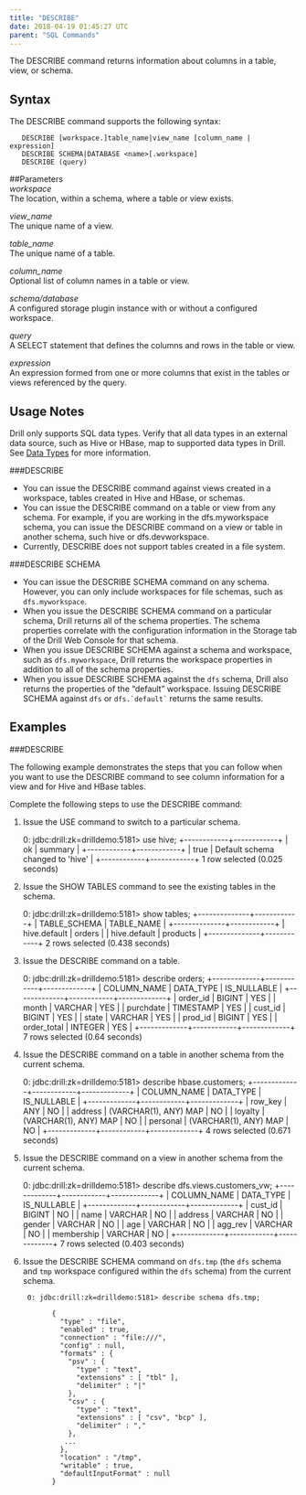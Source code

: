 ```yaml
---
title: "DESCRIBE"
date: 2018-04-19 01:45:27 UTC
parent: "SQL Commands"
---
```

The DESCRIBE command returns information about columns in a table, view, or schema.

## Syntax

The DESCRIBE command supports the following syntax:  

       DESCRIBE [workspace.]table_name|view_name [column_name | expression]
       DESCRIBE SCHEMA|DATABASE <name>[.workspace]
       DESCRIBE (query)



##Parameters  
*workspace*  
The location, within a schema, where a table or view exists.  
 
*view_name*  
The unique name of a view.  

*table_name*  
The unique name of a table.  

*column_name*  
Optional list of column names in a table or view.  

*schema/database*  
A configured storage plugin instance with or without a configured workspace.  

*query*  
A SELECT statement that defines the columns and rows in the table or view.  

*expression*  
An expression formed from one or more columns that exist in the tables or views referenced by the query. 
 


## Usage Notes

Drill only supports SQL data types. Verify that all data types in an external data source, such as Hive or HBase, map to supported data types in Drill. See [Data Types]({{site.baseurl}}/docs/data-types/) for more information.  

###DESCRIBE
- You can issue the DESCRIBE command against views created in a workspace, tables created in Hive and HBase, or schemas.  
- You can issue the DESCRIBE command on a table or view from any schema. For example, if you are working in the dfs.myworkspace schema, you can issue the DESCRIBE command on a view or table in another schema, such hive or dfs.devworkspace.  
- Currently, DESCRIBE does not support tables created in a file system.

###DESCRIBE SCHEMA  
- You can issue the DESCRIBE SCHEMA command on any schema. However, you can only include workspaces for file schemas, such as `dfs.myworkspace`.  
- When you issue the DESCRIBE SCHEMA command on a particular schema, Drill returns all of the schema properties. The schema properties correlate with the configuration information in the Storage tab of the Drill Web Console for that schema.  
- When you issue DESCRIBE SCHEMA against a schema and workspace, such as `dfs.myworkspace`, Drill returns the workspace properties in addition to all of the schema properties.  
- When you issue DESCRIBE SCHEMA against the `dfs` schema, Drill also returns the properties of the “default” workspace. Issuing DESCRIBE SCHEMA against `dfs` or `` dfs.`default` `` returns the same results. 


## Examples

###DESCRIBE  

The following example demonstrates the steps that you can follow when you want
to use the DESCRIBE command to see column information for a view and for Hive
and HBase tables.

Complete the following steps to use the DESCRIBE command:

  1. Issue the USE command to switch to a particular schema.

        0: jdbc:drill:zk=drilldemo:5181> use hive;
        +------------+------------+
        |   ok  |  summary   |
        +------------+------------+
        | true      | Default schema changed to 'hive' |
        +------------+------------+
        1 row selected (0.025 seconds)

  2. Issue the SHOW TABLES command to see the existing tables in the schema.

        0: jdbc:drill:zk=drilldemo:5181> show tables;
        +--------------+------------+
        | TABLE_SCHEMA | TABLE_NAME |
        +--------------+------------+
        | hive.default | orders     |
        | hive.default | products   |
        +--------------+------------+
        2 rows selected (0.438 seconds)

  3. Issue the DESCRIBE command on a table.

        0: jdbc:drill:zk=drilldemo:5181> describe orders;
        +-------------+------------+-------------+
        | COLUMN_NAME | DATA_TYPE  | IS_NULLABLE |
        +-------------+------------+-------------+
        | order_id  | BIGINT    | YES       |
        | month     | VARCHAR   | YES       |
        | purchdate   | TIMESTAMP  | YES        |
        | cust_id   | BIGINT    | YES       |
        | state     | VARCHAR   | YES       |
        | prod_id   | BIGINT    | YES       |
        | order_total | INTEGER | YES       |
        +-------------+------------+-------------+
        7 rows selected (0.64 seconds)

  4. Issue the DESCRIBE command on a table in another schema from the current schema.

        0: jdbc:drill:zk=drilldemo:5181> describe hbase.customers;
        +-------------+------------+-------------+
        | COLUMN_NAME | DATA_TYPE  | IS_NULLABLE |
        +-------------+------------+-------------+
        | row_key   | ANY       | NO        |
        | address   | (VARCHAR(1), ANY) MAP | NO        |
        | loyalty   | (VARCHAR(1), ANY) MAP | NO        |
        | personal  | (VARCHAR(1), ANY) MAP | NO        |
        +-------------+------------+-------------+
        4 rows selected (0.671 seconds)

  5. Issue the DESCRIBE command on a view in another schema from the current schema.

        0: jdbc:drill:zk=drilldemo:5181> describe dfs.views.customers_vw;
        +-------------+------------+-------------+
        | COLUMN_NAME | DATA_TYPE  | IS_NULLABLE |
        +-------------+------------+-------------+
        | cust_id   | BIGINT    | NO        |
        | name      | VARCHAR   | NO        |
        | address   | VARCHAR   | NO        |
        | gender    | VARCHAR   | NO        |
        | age       | VARCHAR   | NO        |
        | agg_rev   | VARCHAR   | NO        |
        | membership  | VARCHAR | NO        |
        +-------------+------------+-------------+
        7 rows selected (0.403 seconds)  
 
6. Issue the DESCRIBE SCHEMA command on `dfs.tmp` (the `dfs` schema and `tmp` workspace configured within the `dfs` schema) from the current schema.  
  
        0: jdbc:drill:zk=drilldemo:5181> describe schema dfs.tmp;  
       
              {
                "type" : "file",
                "enabled" : true,
                "connection" : "file:///",
                "config" : null,
                "formats" : {
                  "psv" : {
                    "type" : "text",
                    "extensions" : [ "tbl" ],
                    "delimiter" : "|"
                  },
                  "csv" : {
                    "type" : "text",
                    "extensions" : [ "csv", "bcp" ],
                    "delimiter" : ","
                  },
                 ... 
                },
                "location" : "/tmp",
                "writable" : true,
                "defaultInputFormat" : null
              }  



       
              
       
